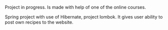 Project in progress.
Is made with help of one of the online courses.

Spring project with use of Hibernate, project lombok. It gives user ability to post own recipes to the website.
